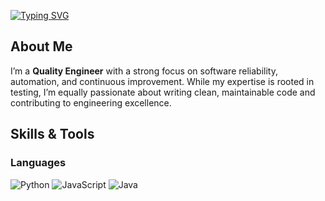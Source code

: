 [![Typing SVG](https://readme-typing-svg.demolab.com/?lines=Hi,+welcome;Nice+to+see+you)](https://git.io/typing-svg)
 ## About Me
 
I’m a **Quality Engineer** with a strong focus on software reliability, automation, and continuous improvement. While my expertise is rooted in testing, I’m equally passionate about writing clean, maintainable code and contributing to engineering excellence.


## Skills & Tools

### Languages  
![Python](https://img.shields.io/badge/Python-3776AB?style=flat&logo=python&logoColor=white)
![JavaScript](https://img.shields.io/badge/JavaScript-F7DF1E?style=flat&logo=javascript&logoColor=black)
![Java](https://img.shields.io/badge/Java-007396?style=flat&logo=java&logoColor=white)
